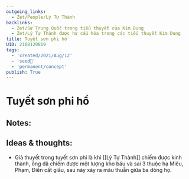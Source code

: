 ```yaml
---
outgoing_links:
  - Zet/People/Lý Tự Thành
backlinks:
  - Zet/Sử Trung Quốc trong tiểu thuyết của Kim Dung
  - Zet/Lý Tự Thành được hư cấu hóa trong các tiểu thuyết Kim Dung
title: Tuyết sơn phi hồ
UID: 2108120819
tags:
  - 'created/2021/Aug/12'
  - 'seed🥜'
  - 'permanent/concept'
publish: True
---
```

# Tuyết sơn phi hồ

## Notes:


## Ideas & thoughts:
- Giả thuyết trong tuyết sơn phi là khi [[Lý Tự Thành]] chiếm được kinh thành, ông đã chiếm được một lượng kho báu và sai 3 thuộc hạ Miêu, Phạm, Điền cất giấu, sau này xảy ra mâu thuẫn giữa ba dòng họ.
